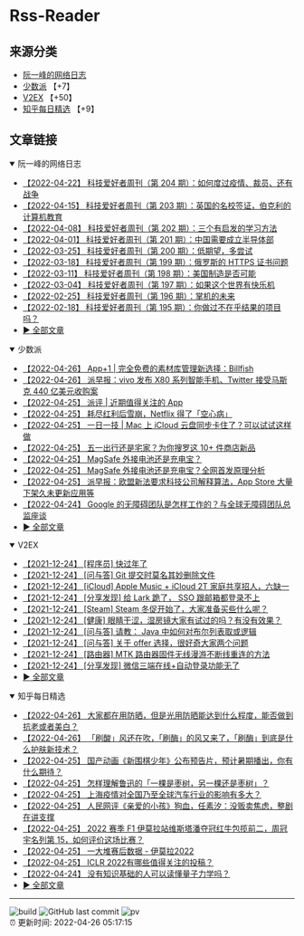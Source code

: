 # Rss-Reader

## 来源分类

* [阮一峰的网络日志](#阮一峰的网络日志)
* [少数派](#少数派) 【+7】
* [V2EX](#V2EX) 【+50】
* [知乎每日精选](#知乎每日精选) 【+9】

## 文章链接

<details open>
    <summary id="阮一峰的网络日志">
     阮一峰的网络日志
    </summary>


* [【2022-04-22】 科技爱好者周刊（第 204 期）：如何度过疫情、裁员、还有战争](http://www.ruanyifeng.com/blog/2022/04/weekly-issue-204.html)
* [【2022-04-15】 科技爱好者周刊（第 203 期）：英国的名校签证，伯克利的计算机教育](http://www.ruanyifeng.com/blog/2022/04/weekly-issue-203.html)
* [【2022-04-08】 科技爱好者周刊（第 202 期）：三个有启发的学习方法](http://www.ruanyifeng.com/blog/2022/04/weekly-issue-202.html)
* [【2022-04-01】 科技爱好者周刊（第 201 期）：中国需要成立半导体部](http://www.ruanyifeng.com/blog/2022/04/weekly-issue-201.html)
* [【2022-03-25】 科技爱好者周刊（第 200 期）：低期望，多尝试](http://www.ruanyifeng.com/blog/2022/03/weekly-issue-200.html)
* [【2022-03-18】 科技爱好者周刊（第 199 期）：俄罗斯的 HTTPS 证书问题](http://www.ruanyifeng.com/blog/2022/03/weekly-issue-199.html)
* [【2022-03-11】 科技爱好者周刊（第 198 期）：美国制造是否可能](http://www.ruanyifeng.com/blog/2022/03/weekly-issue-198.html)
* [【2022-03-04】 科技爱好者周刊（第 197 期）：如果这个世界有快乐机](http://www.ruanyifeng.com/blog/2022/03/weekly-issue-197.html)
* [【2022-02-25】 科技爱好者周刊（第 196 期）：掌机的未来](http://www.ruanyifeng.com/blog/2022/02/weekly-issue-196.html)
* [【2022-02-18】 科技爱好者周刊（第 195 期）：你做过不在乎结果的项目吗？](http://www.ruanyifeng.com/blog/2022/02/weekly-issue-195.html)
* [:arrow_forward: 全部文章](data/阮一峰的网络日志.md)
</details>

<details open>
    <summary id="少数派">
     少数派
    </summary>


* [【2022-04-26】 App+1 | 完全免费的素材库管理新选择：Billfish](https://sspai.com/post/72847)
* [【2022-04-26】 派早报：vivo 发布 X80 系列智能手机、Twitter 接受马斯克 440 亿美元收购案](https://sspai.com/post/72897)
* [【2022-04-25】 派评 | 近期值得关注的 App](https://sspai.com/post/72893)
* [【2022-04-25】 耗尽红利后雪崩，Netflix 得了「空心病」](https://sspai.com/post/72843)
* [【2022-04-25】 一日一技 | Mac 上 iCloud 云盘同步卡住了？可以试试这样做](https://sspai.com/post/72882)
* [【2022-04-25】 五一出行还是宅家？为你搜罗这 10+ 件商店新品](https://sspai.com/post/72850)
* [【2022-04-25】 MagSafe 外接电池还是充电宝？](https://sspai.com/post/72838)
* [【2022-04-25】 MagSafe 外接电池还是充电宝？全网首发原理分析](https://sspai.com/post/72838)
* [【2022-04-25】 派早报：欧盟新法要求科技公司解释算法，App Store 大量下架久未更新应用等](https://sspai.com/post/72873)
* [【2022-04-24】 Google 的无障碍团队是怎样工作的？与全球无障碍团队总监座谈](https://sspai.com/post/72859)
* [:arrow_forward: 全部文章](data/少数派.md)
</details>

<details open>
    <summary id="V2EX">
     V2EX
    </summary>


* [【2021-12-24】 [程序员] 快过年了](https://www.v2ex.com/t/824201)
* [【2021-12-24】 [问与答] Git 提交时莫名其妙删除文件](https://www.v2ex.com/t/824200)
* [【2021-12-24】 [iCloud] Apple Music + iCloud 2T 家庭共享招人，六缺一](https://www.v2ex.com/t/824199)
* [【2021-12-24】 [分享发现] 给 Lark 跪了， SSO 跟邮箱都登录不上](https://www.v2ex.com/t/824198)
* [【2021-12-24】 [Steam] Steam 冬促开始了，大家准备买些什么呢？](https://www.v2ex.com/t/824197)
* [【2021-12-24】 [健康] 眼睛干涩，湿房镜大家有试过的吗？有没有效果？](https://www.v2ex.com/t/824196)
* [【2021-12-24】 [问与答] 请教： Java 中如何对布尔列表取或逻辑](https://www.v2ex.com/t/824194)
* [【2021-12-24】 [问与答] 关于 offer 选择，很好奇大家两个问题](https://www.v2ex.com/t/824192)
* [【2021-12-24】 [路由器] MTK 路由器固件无线漫游不断线重连的方法](https://www.v2ex.com/t/824191)
* [【2021-12-24】 [分享发现] 微信三端在线+自动登录功能无了](https://www.v2ex.com/t/824190)
* [:arrow_forward: 全部文章](data/V2EX.md)
</details>

<details open>
    <summary id="知乎每日精选">
     知乎每日精选
    </summary>


* [【2022-04-26】 大家都在用防晒，但是光用防晒能达到什么程度，能否做到抗老或者美白？](http://www.zhihu.com/question/528893397/answer/2458108733?utm_campaign=rss&utm_medium=rss&utm_source=rss&utm_content=title)
* [【2022-04-26】 「刷酸」风还在吹，「刷酶」的风又来了，「刷酶」到底是什么护肤新技术？](http://www.zhihu.com/question/527890768/answer/2457635046?utm_campaign=rss&utm_medium=rss&utm_source=rss&utm_content=title)
* [【2022-04-25】 国产动画《新围棋少年》公布预告片，预计暑期播出，你有什么期待？](http://www.zhihu.com/question/529728414/answer/2457243995?utm_campaign=rss&utm_medium=rss&utm_source=rss&utm_content=title)
* [【2022-04-25】 怎样理解鲁迅的「一棵是枣树，另一棵还是枣树」？](http://www.zhihu.com/question/28948637/answer/2452433636?utm_campaign=rss&utm_medium=rss&utm_source=rss&utm_content=title)
* [【2022-04-25】 上海疫情对全国乃至全球汽车行业的影响有多大？](http://www.zhihu.com/question/528151563/answer/2456574209?utm_campaign=rss&utm_medium=rss&utm_source=rss&utm_content=title)
* [【2022-04-25】 人民网评《亲爱的小孩》狗血，任素汐：没贩卖焦虑，整剧在讲支撑](http://zhuanlan.zhihu.com/p/504552692?utm_campaign=rss&utm_medium=rss&utm_source=rss&utm_content=title)
* [【2022-04-25】 2022 赛季 F1 伊莫拉站维斯塔潘夺冠红牛包揽前二，周冠宇名列第 15，如何评价这场比赛？](http://www.zhihu.com/question/529805595/answer/2455840138?utm_campaign=rss&utm_medium=rss&utm_source=rss&utm_content=title)
* [【2022-04-25】 一大堆赛后数据 - 伊莫拉2022](http://zhuanlan.zhihu.com/p/504375067?utm_campaign=rss&utm_medium=rss&utm_source=rss&utm_content=title)
* [【2022-04-25】 ICLR 2022有哪些值得关注的投稿？](http://www.zhihu.com/question/490962362/answer/2443450582?utm_campaign=rss&utm_medium=rss&utm_source=rss&utm_content=title)
* [【2022-04-24】 没有知识基础的人可以读懂量子力学吗？](http://www.zhihu.com/question/278469566/answer/2453873860?utm_campaign=rss&utm_medium=rss&utm_source=rss&utm_content=title)
* [:arrow_forward: 全部文章](data/知乎每日精选.md)
</details>


---

![build](https://github.com/LikaiLee/rss-reader/workflows/rss%20reader/badge.svg)
![GitHub last commit](https://img.shields.io/github/last-commit/likailee/rss-reader)
![pv](https://pageview.vercel.app/?github_user=likailee) <br>
:alarm_clock: 更新时间: 2022-04-26 05:17:15